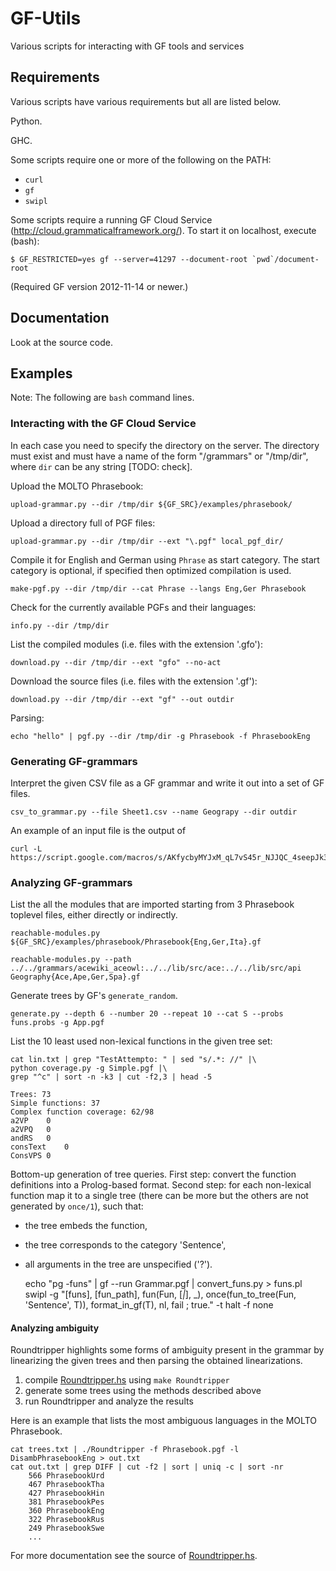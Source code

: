 GF-Utils
========

Various scripts for interacting with GF tools and services


Requirements
------------

Various scripts have various requirements but all are listed below.

Python.

GHC.

Some scripts require one or more of the following on the PATH:

  - `curl`
  - `gf`
  - `swipl`

Some scripts require a running GF Cloud Service (http://cloud.grammaticalframework.org/).
To start it on localhost, execute (bash):

	$ GF_RESTRICTED=yes gf --server=41297 --document-root `pwd`/document-root

(Required GF version 2012-11-14 or newer.)


Documentation
-------------

Look at the source code.


Examples
--------

Note: The following are `bash` command lines.

### Interacting with the GF Cloud Service

In each case you need to specify the directory on the server.
The directory must exist and must have a name of the form "/grammars" or
"/tmp/dir", where `dir` can be any string [TODO: check].

Upload the MOLTO Phrasebook:

	upload-grammar.py --dir /tmp/dir ${GF_SRC}/examples/phrasebook/

Upload a directory full of PGF files:

	upload-grammar.py --dir /tmp/dir --ext "\.pgf" local_pgf_dir/

Compile it for English and German using `Phrase` as start category.
The start category is optional, if specified then optimized compilation is used.

	make-pgf.py --dir /tmp/dir --cat Phrase --langs Eng,Ger Phrasebook

Check for the currently available PGFs and their languages:

	info.py --dir /tmp/dir

List the compiled modules (i.e. files with the extension '.gfo'):

	download.py --dir /tmp/dir --ext "gfo" --no-act

Download the source files (i.e. files with the extension '.gf'):

	download.py --dir /tmp/dir --ext "gf" --out outdir

Parsing:

	echo "hello" | pgf.py --dir /tmp/dir -g Phrasebook -f PhrasebookEng


### Generating GF-grammars

Interpret the given CSV file as a GF grammar and write it out into a
set of GF files.

	csv_to_grammar.py --file Sheet1.csv --name Geograpy --dir outdir

An example of an input file is the output of

	curl -L https://script.google.com/macros/s/AKfycbyMYJxM_qL7vS45r_NJJQC_4seepJk3faIkiw5zDIC3Lr9cGjE/exec


### Analyzing GF-grammars

List the all the modules that are imported starting from 3 Phrasebook toplevel files,
either directly or indirectly.

	reachable-modules.py ${GF_SRC}/examples/phrasebook/Phrasebook{Eng,Ger,Ita}.gf

	reachable-modules.py --path ../../grammars/acewiki_aceowl:../../lib/src/ace:../../lib/src/api Geography{Ace,Ape,Ger,Spa}.gf


Generate trees by GF's `generate_random`.

	generate.py --depth 6 --number 20 --repeat 10 --cat S --probs funs.probs -g App.pgf


List the 10 least used non-lexical functions in the given tree set:

	cat lin.txt | grep "TestAttempto: " | sed "s/.*: //" |\
	python coverage.py -g Simple.pgf |\
	grep "^c" | sort -n -k3 | cut -f2,3 | head -5

	Trees: 73
	Simple functions: 37
	Complex function coverage: 62/98
	a2VP	0
	a2VPQ	0
	andRS	0
	consText	0
	ConsVPS	0

Bottom-up generation of tree queries. First step: convert the function definitions into a Prolog-based format.
Second step: for each non-lexical function map it to a single tree (there can be more but the others are not generated
by `once/1`), such that:

  - the tree embeds the function,
  - the tree corresponds to the category 'Sentence',
  - all arguments in the tree are unspecified ('?').

	echo "pg -funs" | gf --run Grammar.pgf | convert_funs.py > funs.pl
	swipl -g "[funs], [fun_path], fun(Fun, [_|_], _), once(fun_to_tree(Fun, 'Sentence', T)), format_in_gf(T), nl, fail ; true." -t halt -f none

#### Analyzing ambiguity

Roundtripper highlights some forms of ambiguity present in the grammar by linearizing the
given trees and then parsing the obtained linearizations.

  1. compile [Roundtripper.hs](Roundtripper.hs) using `make Roundtripper`
  2. generate some trees using the methods described above
  3. run Roundtripper and analyze the results

Here is an example that lists the most ambiguous languages in the MOLTO Phrasebook.

	cat trees.txt | ./Roundtripper -f Phrasebook.pgf -l DisambPhrasebookEng > out.txt
	cat out.txt | grep DIFF | cut -f2 | sort | uniq -c | sort -nr
	    566 PhrasebookUrd
	    467 PhrasebookTha
	    427 PhrasebookHin
	    381 PhrasebookPes
	    360 PhrasebookEng
	    322 PhrasebookRus
	    249 PhrasebookSwe
	    ...

For more documentation see the source of [Roundtripper.hs](Roundtripper.hs).
